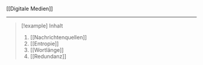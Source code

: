 [[Digitale Medien]]

---

> [!example] Inhalt
>
> 1. [[Nachrichtenquellen]]
> 2. [[Entropie]]
> 3. [[Wortlänge]]
> 4. [[Redundanz]]
